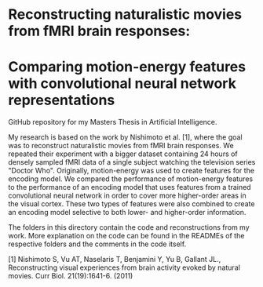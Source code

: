 # Reconstructing naturalistic movies from fMRI brain responses: 
# Comparing motion-energy features with convolutional neural network representations
GitHub repository for my Masters Thesis in Artificial Intelligence.

My research is based on the work by Nishimoto et al. [1], where the goal was to reconstruct naturalistic movies from fMRI brain responses. We repeated their experiment with a bigger dataset containing 24 hours of densely sampled fMRI data of a single subject watching the television series "Doctor Who". Originally, motion-energy was used to create features for the encoding model. We compared the performance of motion-energy features to the performance of an encoding model that uses features from a trained convolutional neural network in order to cover more higher-order areas in the visual cortex. These two types of features were also combined to create an encoding model selective to both lower- and higher-order information. 

The folders in this directory contain the code and reconstructions from my work. More explanation on the code can be found in the READMEs of the respective folders and the comments in the code itself. 


[1] Nishimoto S, Vu AT, Naselaris T, Benjamini Y, Yu B, Gallant JL., Reconstructing visual experiences from brain activity evoked by natural movies. Curr Biol. 21(19):1641-6. (2011)